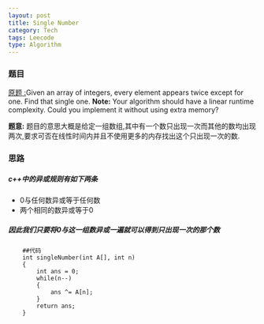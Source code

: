 ```yaml
---
layout: post
title: Single Number
category: Tech
tags: Leecode
type: Algorithm
---
```


### 题目
[原题 :](http://oj.leetcode.com/problems/single-number/)Given an array of integers, every element appears twice except for one. Find that single one.
<b>Note:</b>
Your algorithm should have a linear runtime complexity. Could you implement it without using extra memory?

<b>题意:</b> 题目的意思大概是给定一组数组,其中有一个数只出现一次而其他的数均出现两次,要求可否在线性时间内并且不使用更多的内存找出这个只出现一次的数.

### 思路
##### c++中的异或规则有如下两条
+ 0与任何数异或等于任何数
+ 两个相同的数异或等于0

##### 因此我们只要将0与这一组数异或一遍就可以得到只出现一次的那个数
		##代码
		int singleNumber(int A[], int n) 
		{
			int ans = 0;
			while(n--)
			{
				ans ^= A[n];
			}
			return ans;
		}
